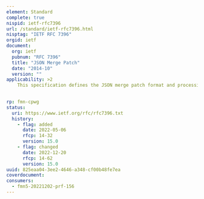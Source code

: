 ```yaml
---
element: Standard
complete: true
nispid: ietf-rfc7396
url: /standard/ietf-rfc7396.html
nisptag: "IETF RFC 7396"
orgid: ietf
document:
  org: ietf
  pubnum: "RFC 7396"
  title: "JSON Merge Patch"
  date: "2014-10"
  version: ""
applicability: >2
    This specification defines the JSON merge patch format and processing rules. The merge patch format is primarily intended for use with the HTTP PATCH method as a means of describing a set of modifications to a target resource's content.

  
rp: fmn-cpwg
status:
  uri: https://www.ietf.org/rfc/rfc7396.txt
  history: 
    - flag: added
      date: 2022-05-06
      rfcp: 14-32
      version: 15.0
    - flag: changed
      date: 2022-12-20
      rfcp: 14-62
      version: 15.0
uuid: 825eaa04-3ee2-4646-a348-cf00b48fe7ea
coverdocument:
consumers:
  - fmn5-20221202-prf-156
---
```

